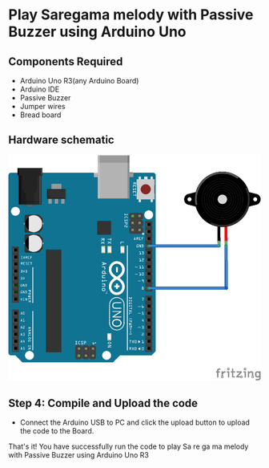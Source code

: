 # Play Saregama melody with Passive Buzzer using Arduino Uno

## Components Required
- Arduino Uno R3(any Arduino Board)
- Arduino IDE
- Passive Buzzer
- Jumper wires
- Bread board

## Hardware schematic
![Hardware Schematic](./PassiveBuzzer_schematic1.png)

## Step 4: Compile and Upload the code

- Connect the Arduino USB to PC and click the upload button to upload the code to the Board.

That's it! You have successfully run the code to play Sa re ga ma melody with Passive Buzzer using Arduino Uno R3
